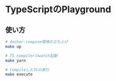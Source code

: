 # TypeScriptのPlayground

## 使い方

```sh
# docker-compose環境の立ち上げ
make up

# TS compilerのwatch起動
make yarn

# CompileしたJSの実行
make execute
```
